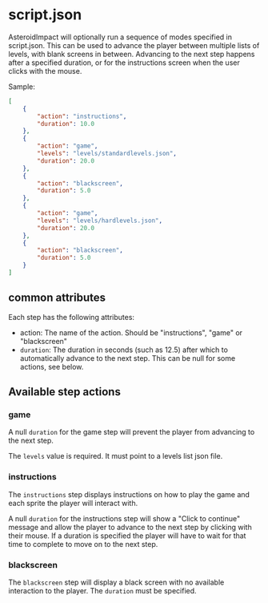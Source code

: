 # script.json

AsteroidImpact will optionally run a sequence of modes specified in script.json. This can be used to advance the player between multiple lists of levels, with blank screens in between. Advancing to the next step happens after a specified duration, or for the instructions screen when the user clicks with the mouse.

Sample:
```json
[
    {
        "action": "instructions",
        "duration": 10.0
    },
    {
        "action": "game",
        "levels": "levels/standardlevels.json",
        "duration": 20.0
    },
    {
        "action": "blackscreen",
        "duration": 5.0
    },
    {
        "action": "game",
        "levels": "levels/hardlevels.json",
        "duration": 20.0
    },
    {
        "action": "blackscreen",
        "duration": 5.0
    }
]
```

## common attributes
Each step has the following attributes:

 * action: The name of the action. Should be "instructions", "game" or "blackscreen"
 * `duration`: The duration in seconds (such as 12.5) after which to automatically advance to the next step. This can be null for some actions, see below.


## Available step actions

### game

A null `duration` for the game step will prevent the player from advancing to the next step.

The `levels` value is required. It must point to a levels list json file. 

### instructions

The `instructions` step displays instructions on how to play the game and each sprite the player will interact with.

A null `duration` for the instructions step will show a "Click to continue" message and allow the player to advance to the next step by clicking with their mouse. If a duration is specified the player will have to wait for that time to complete to move on to the next step.

### blackscreen

The `blackscreen` step will display a black screen with no available interaction to the player. The `duration` must be specified.
